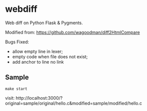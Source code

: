 # webdiff

Web diff on Python Flask & Pygments.

Modified from: https://github.com/wagoodman/diff2HtmlCompare

Bugs Fixed:
- allow empty line in lexer;
- empty code when file does not exist;
- add anchor to line no link

## Sample
```
make start
```
visit: http://localhost:3000/?original=sample/original/hello.c&modified=sample/modified/hello.c
